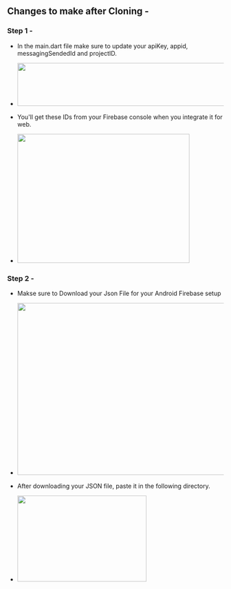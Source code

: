 <h2>Changes to make after Cloning -</h2>

<h3>Step 1 -</h3>
<ul>
  <li>
    <p>In the main.dart file make sure to update your apiKey, appid, messagingSendedId and projectID.</p>
  </li>
  <li>
    <img width=600 height=100 src="https://github.com/pushkaraj23/Flutter-Campaign/assets/101663583/fcd97854-03e3-472d-8789-cea90790a1a3">
  </li>
  <li>
    <p>You'll get these IDs from your Firebase console when you integrate it for web.</p>
  </li>
  <li>
      <img width=400 height=300 src="https://github.com/pushkaraj23/Flutter-Campaign/assets/101663583/814c82d3-52c8-481b-96bb-00ace48c484f">
  </li>
</ul>

<h3>Step 2 -</h3>
<ul>
  <li>
    <p>Makse sure to Download your Json File for your Android Firebase setup</p>
  </li>
  <li>
    <img width=500 height=400 src="https://github.com/pushkaraj23/Flutter-Campaign/assets/101663583/e6eba544-7a85-4640-8902-e005e776264b">
  </li>
  <li>
    <p>After downloading your JSON file, paste it in the following directory.</p>
  </li>
  <li>
      <img width=300 height=200 src="https://github.com/pushkaraj23/Flutter-Campaign/assets/101663583/f30975f7-a317-48d2-a805-d02e59f0fb02">
  </li>
</ul>
